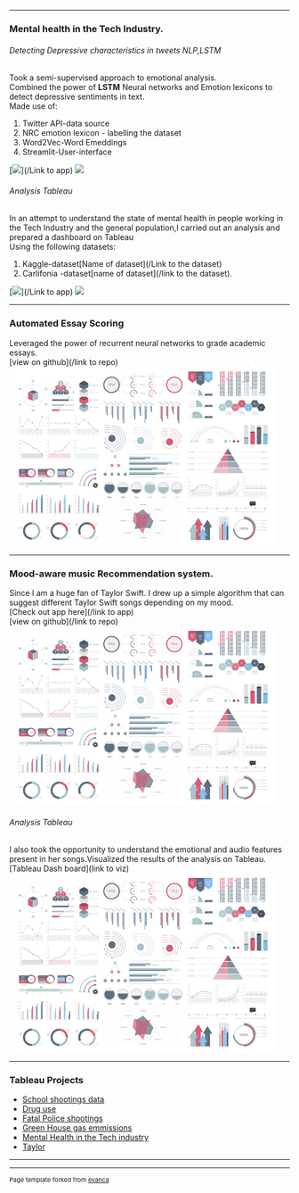 
---

### Mental health in the Tech Industry.

###### Detecting Depressive characteristics in tweets NLP,LSTM
Took a semi-supervised approach to emotional analysis.<br>
Combined the power of **LSTM** Neural networks and Emotion lexicons to detect depressive sentiments in text.<br>
Made use of:
1. Twitter API-data source
2. NRC emotion lexicon - labelling the dataset
3. Word2Vec-Word Emeddings
4. Streamlit-User-interface

[![](https://img.shields.io/badge/streamlit-View%20App-red())](/Link to app)
[![](https://img.shields.io/badge/colab-Run%20colab%20notebook-orange())](/link-to-our-project)

###### Analysis Tableau
In an attempt to understand the state of mental health in people working in the Tech Industry and the general population,I carried out an analysis and prepared a dashboard on Tableau<br>
Using the following datasets:
1. Kaggle-dataset[Name of dataset](/Link to the dataset)
2. Carlifonia -dataset[name of dataset](/link to the dataset). 

[![](https://img.shields.io/badge/Tableau-Dashboard-blue())](/Link to app)
<img src="images/mh-image.jpg? raw=true"/>


---
### Automated Essay Scoring
Leveraged the power of recurrent neural networks to grade academic essays.<br>
[view on github](/link to repo)<br>
<img src="images/dummy_thumbnail.jpg?raw=true"/>

---
### Mood-aware music Recommendation system.
Since I am a huge fan of Taylor Swift. I drew up a simple algorithm that can suggest different Taylor Swift songs depending on my mood.<br>
[Check out app here](/link to app)<br>
[view on github](/link to repo)<br>
<img src="images/dummy_thumbnail.jpg?raw=true"/>


###### Analysis Tableau
I also took the opportunity to understand the emotional and audio features present in her songs.Visualized the results of the analysis on Tableau.<br>
[Tableau Dash board](link to viz)<br>
<img src="images/dummy_thumbnail.jpg?raw=true"/>

---

#### 
### Tableau Projects
- [School shootings data](http://example.com/)
- [Drug use](http://example.com/)
- [Fatal Police shootings](http://example.com/)
- [Green House gas emmissions](http://example.com/)
- [Mental Health in the Tech industry](http://example.com/)
- [Taylor ](http://example.com/)

---




---
<p style="font-size:11px">Page template forked from <a href="https://github.com/evanca/quick-portfolio">evanca</a></p>
<!-- Remove above link if you don't want to attibute -->
